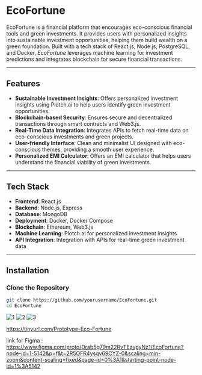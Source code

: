 # EcoFortune

EcoFortune is a financial platform that encourages eco-conscious financial tools and green investments. It provides users with personalized insights into sustainable investment opportunities, helping them build wealth on a green foundation. Built with a tech stack of React.js, Node.js, PostgreSQL, and Docker, *EcoFortune* leverages machine learning for investment predictions and integrates blockchain for secure financial transactions.

---

## Features

- **Sustainable Investment Insights**: Offers personalized investment insights using Plotch.ai to help users identify green investment opportunities.
- **Blockchain-based Security**: Ensures secure and decentralized transactions through smart contracts and Web3.js.
- **Real-Time Data Integration**: Integrates APIs to fetch real-time data on eco-conscious investments and green projects.
- **User-friendly Interface**: Clean and minimalist UI designed with eco-conscious themes, providing a smooth user experience.
- **Personalized EMI Calculator**: Offers an EMI calculator that helps users understand the financial viability of green investments.

---

## Tech Stack

- **Frontend**: React.js
- **Backend**: Node.js, Express
- **Database**: MongoDB
- **Deployment**: Docker, Docker Compose
- **Blockchain**: Ethereum, Web3.js
- **Machine Learning**: Plotch.ai for personalized investment insights
- **API Integration**: Integration with APIs for real-time green investment data

---

## Installation

### Clone the Repository

```bash
git clone https://github.com/yourusername/EcoFortune.git
cd EcoFortune
```

![1](https://github.com/user-attachments/assets/2d066423-86c8-43c2-bf2a-fa1fc42132f3)
![2](https://github.com/user-attachments/assets/5b703782-2b09-4195-8d4c-697f0f3d56b5)
![3](https://github.com/user-attachments/assets/7bb3c984-534f-4013-9f32-aebf767bc874)

https://tinyurl.com/Prototype-Eco-Fortune

link for Figma : https://www.figma.com/proto/Drab5g79m22RvTEzvpyNz1/EcoFortune?node-id=1-5142&p=f&t=2R5OFR4ysqv69CYZ-0&scaling=min-zoom&content-scaling=fixed&page-id=0%3A1&starting-point-node-id=1%3A5142
